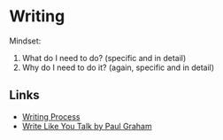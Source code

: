 
# Writing

Mindset:

1. What do I need to do? (specific and in detail)
2. Why do I need to do it? (again, specific and in detail)

## Links

- [Writing Process](https://www.julian.com/guide/write/first-draft-writing-process)
- [Write Like You Talk by Paul Graham](http://www.paulgraham.com/talk.html)
